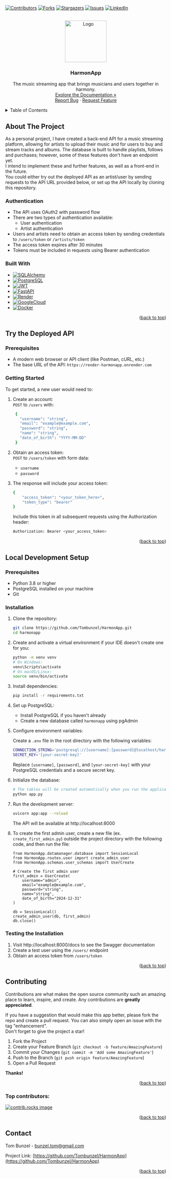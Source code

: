 <!-- PROJECT SHIELDS -->
<!--
*** I'm using markdown "reference style" links for readability.
*** Reference links are enclosed in brackets [] instead of parentheses ().
*** See the bottom of this document for the declaration of the reference variables
*** for contributors-url, forks-url, etc. This is an optional, concise syntax you may use.
*** https://www.markdownguide.org/basic-syntax/#reference-style-links
-->
[![Contributors][contributors-shield]][contributors-url]
[![Forks][forks-shield]][forks-url]
[![Stargazers][stars-shield]][stars-url]
[![Issues][issues-shield]][issues-url]
[![LinkedIn][linkedin-shield]][linkedin-url]



<!-- PROJECT LOGO -->
<br />
<div align="center">
  <a href="https://github.com/Tombunzel/HarmonApp">
    <img src="HarmonApp/harmon_logo.png" alt="Logo" width="130" height="130">
  </a>

<h3 align="center">HarmonApp</h3>

  <p align="center">
    The music streaming app that brings musicians and users together in harmony.
    <br />
    <a href="https://render-harmonapp.onrender.com/docs">Explore the Documentation »</a>
    <br />
    <a href="https://github.com/Tombunzel/HarmonApp/issues/new?labels=bug&template=bug-report---.md">Report Bug</a>
    ·
    <a href="https://github.com/Tombunzel/HarmonApp/issues/new?labels=enhancement&template=feature-request---.md">Request Feature</a>
  </p>
</div>



<!-- TABLE OF CONTENTS -->
<details>
  <summary>Table of Contents</summary>
  <ol>
    <li>
      <a href="#about-the-project">About The Project</a>
      <ul>
         <li><a href="#authentication">Authentication</a></li>
        <li><a href="#built-with">Built With</a></li>
      </ul>
    </li>
    <li>
      <a href="#try-the-deployed-api">Try the Deployed API</a>
      <ul>
        <li><a href="#deployed-prerequisites">Prerequisites</a></li>
        <li><a href="#getting-started">Getting Started</a></li>
      </ul>
    </li>
    <li><a href="#local-development-setup">Local Development Setup</a></li>
      <ul>
        <li><a href="#local-prerequisites">Prerequisites</a></li>
        <li><a href="#installation">Installation</a></li>
        <li><a href="#testing-the-installation">Testing the Installation</a></li>
      </ul>
    <li><a href="#contributing">Contributing</a></li>
      <ul>
        <li><a href="#top-contributors">Top Contributors</a></li>
      </ul>
    <li><a href="#contact">Contact</a></li>
  </ol>
</details>



<!-- ABOUT THE PROJECT -->
## About The Project
As a personal project, I have created a back-end API for a music streaming platform, allowing for artists to upload their music
and for users to buy and stream tracks and albums.
The database is built to handle playlists, follows and purchases;
however, some of these features don't have an endpoint yet.<br>
I intend to implement these and further features, as well as a front-end in the future. <br>
You could either try out the deployed API as an artist/user by sending requests to the API URL provided below,
or set up the API locally by cloning this repository.  



### Authentication

* The API uses OAuth2 with password flow
* There are two types of authentication available:
  - User authentication
  - Artist authentication
* Users and artists need to obtain an access token by sending credentials to ```/users/token``` or ```/artists/token```
* The access token expires after 30 minutes
* Tokens must be included in requests using Bearer authentication


<!-- BUILT WITH -->
### Built With

* [![SQLAlchemy][SQLAlchemy]][SQLAlchemy-url]
* [![PostgreSQL][PostgreSQL]][PostgreSQL-url]
* [![JWT][JWT]][JWT-url]
* [![FastAPI][FastAPI]][FastAPI-url]
* [![Render][Render]][Render-url]
* [![GoogleCloud][GoogleCloud]][GoogleCloud-url]
* [![Docker][Docker]][Docker-url]


<p align="right">(<a href="#readme-top">back to top</a>)</p>


<!-- TRY THE DEPLOYED API -->
## Try the Deployed API


<!-- DEPLOYED PREREQUISITES -->
### Prerequisites

- A modern web browser or API client (like Postman, cURL, etc.)
- The base URL of the API: `https://render-harmonapp.onrender.com`


### Getting Started

To get started, a new user would need to:
1. Create an account:
    <br>
    ```POST``` to ```/users``` with:
      ```sh
       {
         "username": "string",
         "email": "example@example.com",
         "password": "string",
         "name": "string",
         "date_of_birth": "YYYY-MM-DD"
       }
      ```

2. Obtain an access token:
    <br>
   ```POST``` to ```/users/token``` with form data:
    * ```username```
    * ```password```
   

3. The response will include your access token:
    ```sh
    {
        "access_token": "<your_token_here>",
        "token_type": "bearer"
    }
    ```

   Include this token in all subsequent requests using the Authorization header:

      ```sh
    Authorization: Bearer <your_access_token>
    ```

<p align="right">(<a href="#readme-top">back to top</a>)</p>

<!-- LOCAL DEVELOPMENT SETUP -->
## Local Development Setup

<!-- LOCAL PREREQUISITES -->
### Prerequisites
- Python 3.8 or higher
- PostgreSQL installed on your machine
- Git

<!-- INSTALLATION -->
### Installation
1. Clone the repository:
    ```sh
    git clone https://github.com/Tombunzel/HarmonApp.git
    cd harmonapp
    ````

2. Create and activate a virtual environment if your IDE doesn't create one for you:
    ```sh
    python -m venv venv
    # On Windows:
    venv\Scripts\activate
    # On macOS/Linux:
    source venv/bin/activate
    ```

3. Install dependencies:
    ```bash
    pip install -r requirements.txt
    ```

4. Set up PostgreSQL:
   * Install PostgreSQL if you haven't already
   * Create a new database called `harmonapp` using pgAdmin


5. Configure environment variables:

    Create a ```.env``` file in the root directory with the following variables:
    ```sh
    CONNECTION_STRING='postgresql://[username]:[password]@localhost/harmonapp'
    SECRET_KEY='[your-secret-key]'
    ```
    Replace `[username]`, `[password]`, and `[your-secret-key]` with your PostgreSQL credentials and a secure secret key.


6. Initialize the database:
    ```sh
    # The tables will be created automatically when you run the application
    python app.py
    ```

7. Run the development server:
    ```sh
    uvicorn app:app --reload
    ```
    The API will be available at http://localhost:8000


8. To create the first admin user, create a new file (ex. `create_first_admin.py`) outside the project directory with the following code,
and then run the file:
   ```shell
   from HarmonApp.datamanager.database import SessionLocal
   from HarmonApp.routes.user import create_admin_user
   from HarmonApp.schemas.user_schemas import UserCreate
   
   # Create the first admin user
   first_admin = UserCreate(
       username="admin",
       email="example@example.com",
       password="string",
       name="string",
       date_of_birth="2024-12-31"
   )
   
   db = SessionLocal()
   create_admin_user(db, first_admin)
   db.close()
   ```

<!-- TESTING THE INSTALLATION -->
### Testing the Installation
1. Visit http://localhost:8000/docs to see the Swagger documentation
2. Create a test user using the ```/users/``` endpoint
3. Obtain an access token from ```/users/token```

<p align="right">(<a href="#readme-top">back to top</a>)</p>


<!-- CONTRIBUTING -->
## Contributing

Contributions are what makes the open source community such an amazing place to learn, inspire, and create. Any contributions are **greatly appreciated**.

If you have a suggestion that would make this app better, please fork the repo and create a pull request. You can also simply open an issue with the tag "enhancement".<br>
Don't forget to give the project a star!

1. Fork the Project
2. Create your Feature Branch (`git checkout -b feature/AmazingFeature`)
3. Commit your Changes (`git commit -m 'Add some AmazingFeature'`)
4. Push to the Branch (`git push origin feature/AmazingFeature`)
5. Open a Pull Request

**Thanks!**

<p align="right">(<a href="#readme-top">back to top</a>)</p>

<!-- TOP CONTRIBUTORS -->
### Top contributors:

<a href="https://github.com/Tombunzel/HarmonApp/graphs/contributors">
  <img src="https://contrib.rocks/image?repo=Tombunzel/HarmonApp" alt="contrib.rocks image" />
</a>

<p align="right">(<a href="#readme-top">back to top</a>)</p>


<!-- CONTACT -->
## Contact

Tom Bunzel - bunzel.tom@gmail.com

Project Link: [https://github.com/Tombunzel/HarmonApp](https://github.com/Tombunzel/HarmonApp)

<p align="right">(<a href="#readme-top">back to top</a>)</p>



<!-- MARKDOWN LINKS & IMAGES -->
<!-- https://www.markdownguide.org/basic-syntax/#reference-style-links -->
[contributors-shield]: https://img.shields.io/github/contributors/Tombunzel/HarmonApp.svg?style=for-the-badge
[contributors-url]: https://github.com/Tombunzel/HarmonApp/graphs/contributors
[forks-shield]: https://img.shields.io/github/forks/Tombunzel/HarmonApp.svg?style=for-the-badge
[forks-url]: https://github.com/Tombunzel/HarmonApp/forks
[stars-shield]: https://img.shields.io/github/stars/Tombunzel/HarmonApp.svg?style=for-the-badge
[stars-url]: https://github.com/Tombunzel/HarmonApp/stargazers
[issues-shield]: https://img.shields.io/github/issues/Tombunzel/HarmonApp.svg?style=for-the-badge
[issues-url]: https://github.com/Tombunzel/HarmonApp/issues
[linkedin-shield]: https://img.shields.io/badge/-LinkedIn-black.svg?style=for-the-badge&logo=linkedin&colorB=555
[linkedin-url]: https://www.linkedin.com/in/bunzeltom/
[FastAPI]: https://img.shields.io/badge/FastAPI-069486?style=for-the-badge&logo=fastapi&logoColor=white
[FastAPI-url]: https://fastapi.tiangolo.com/
[SQLAlchemy]: https://img.shields.io/badge/SQLAlchemy-D61F00?style=for-the-badge&logo=sqlalchemy&logoColor=white
[SQLAlchemy-url]: https://www.sqlalchemy.org/
[PostgreSQL]: https://img.shields.io/badge/PostgreSQL-336790?style=for-the-badge&logo=postgresql&logoColor=white
[PostgreSQL-url]: https://www.sqlalchemy.org/
[GoogleCloud]: https://img.shields.io/badge/Google%20Cloud-FFFFFF?style=for-the-badge&logo=googlecloud
[GoogleCloud-url]: https://cloud.google.com/
[Docker]: https://img.shields.io/badge/Docker-1C63ED?style=for-the-badge&logo=docker&logoColor=white
[Docker-url]: https://www.docker.com/
[JWT]: https://img.shields.io/badge/JWT-000000?style=for-the-badge&logo=jsonwebtokens&logoColor=FF3E00
[JWT-url]: https://jwt.io/
[Render]: https://img.shields.io/badge/Render-0D0D0D?style=for-the-badge&logo=render&logoColor=white
[Render-url]: https://render.com/
